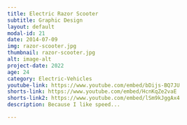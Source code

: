 ```yaml
---
title: Electric Razor Scooter
subtitle: Graphic Design
layout: default
modal-id: 21
date: 2014-07-09
img: razor-scooter.jpg
thumbnail: razor-scooter.jpg
alt: image-alt
project-date: 2022
age: 24
category: Electric-Vehicles
youtube-link: https://www.youtube.com/embed/bDijs-BQ7JU
shorts-link: https://www.youtube.com/embed/HcnKqZe2vaE
shorts-link2: https://www.youtube.com/embed/lSm9kJggAx4
description: Because I like speed...

---
```

